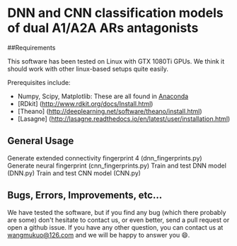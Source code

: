 DNN and CNN classification models of dual A1/A2A ARs antagonists
=============
##Requirements

This software has been tested on Linux with GTX 1080Ti GPUs. We think it should work with other linux-based setups quite easily.
 
Prerequisites include:
* Numpy, Scipy, Matplotlib: These are all found in [Anaconda](https://www.anaconda.com/)
* [RDkit] (http://www.rdkit.org/docs/Install.html)
* [Theano] (http://deeplearning.net/software/theano/install.html)
* [Lasagne] (http://lasagne.readthedocs.io/en/latest/user/installation.html)

## General Usage

Generate extended connectivity fingerprint 4 (dnn_fingerprints.py)
Generate neural fingerprint (cnn_fingerprints.py)
Train and test DNN model (DNN.py)
Train and test CNN model (CNN.py)

## Bugs, Errors, Improvements, etc…

We have tested the software, but if you find any bug (which there probably are some) don't hesitate to contact us, or even better, send a pull request or open a github issue. 
If you have any other question, you can contact us at wangmukuo@126.com and we will be happy to answer you 😄.
